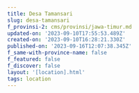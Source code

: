 ```yaml
---
title: Desa Tamansari
slug: desa-tamansari
f_provinsi-2: cms/provinsi/jawa-timur.md
updated-on: '2023-09-10T17:55:53.489Z'
created-on: '2023-09-10T16:28:21.330Z'
published-on: '2023-09-16T12:07:38.345Z'
f_same-with-province-name: false
f_featured: false
f_discover: false
layout: '[location].html'
tags: location
---
```



